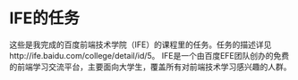 # IFE的任务
这些是我完成的百度前端技术学院（IFE）的课程里的任务。任务的描述详见http://ife.baidu.com/college/detail/id/5。
IFE是一个由百度EFE团队创办的免费的前端学习交流平台，主要面向大学生，覆盖所有对前端技术学习感兴趣的人群。
